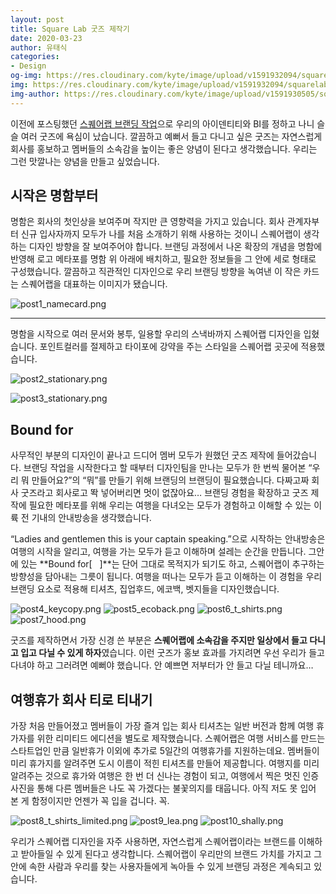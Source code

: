 ```yaml
---
layout: post
title: Square Lab 굿즈 제작기
date: 2020-03-23
author: 유태식
categories: 
- Design
og-img: https://res.cloudinary.com/kyte/image/upload/v1591932094/squarelab/website/post/squarelab-goods/og_cover.jpg
img: https://res.cloudinary.com/kyte/image/upload/v1591932094/squarelab/website/post/squarelab-goods/cover.jpg
img-author: https://res.cloudinary.com/kyte/image/upload/v1591930505/squarelab/website/post/author/taesik.jpg
---
```


이전에 포스팅했던 [스퀘어랩 브랜딩 작업](https://squarelab.co/blog/square-lab-branding/)으로 우리의 아이덴티티와 BI를 정하고 나니 슬슬 여러 굿즈에 욕심이 났습니다. 깔끔하고 예뻐서 들고 다니고 싶은 굿즈는 자연스럽게 회사를 홍보하고 멤버들의 소속감을 높이는 좋은 양념이 된다고 생각했습니다. 우리는 그런 맛깔나는 양념을 만들고 싶었습니다.

## 시작은 명함부터

명함은 회사의 첫인상을 보여주며 작지만 큰 영향력을 가지고 있습니다. 회사 관계자부터 신규 입사자까지 모두가 나를 처음 소개하기 위해 사용하는 것이니 스퀘어랩이 생각하는 디자인 방향을 잘 보여주어야 합니다. 브랜딩 과정에서 나온 확장의 개념을 명함에 반영해 로고 메타포를 명함 위 아래에 배치하고, 필요한 정보들을 그 안에 세로 형태로 구성했습니다. 깔끔하고 직관적인 디자인으로 우리 브랜딩 방향을 녹여낸 이 작은 카드는 스퀘어랩을 대표하는 이미지가 됐습니다.

![post1_namecard.png]({{site.cloudinary}}/v1591932094/squarelab/website/post/squarelab-goods/post1_namecard.png)

---

명함을 시작으로 여러 문서와 봉투, 일용할 우리의 스낵바까지 스퀘어랩 디자인을 입혔습니다. 포인트컬러를 절제하고 타이포에 강약을 주는 스타일을 스퀘어랩 곳곳에 적용했습니다.

![post2_stationary.png]({{site.cloudinary}}/v1591932094/squarelab/website/post/squarelab-goods/post2_stationary.png)

![post3_stationary.png]({{site.cloudinary}}/v1591932094/squarelab/website/post/squarelab-goods/post3_snackbar.png)

## Bound for

사무적인 부분의 디자인이 끝나고 드디어 멤버 모두가 원했던 굿즈 제작에 들어갔습니다. 브랜딩 작업을 시작한다고 할 때부터 디자인팀을 만나는 모두가 한 번씩 물어본 “우리 뭐 만들어요?”의 “뭐”를 만들기 위해 브랜딩의 브랜딩이 필요했습니다. 다짜고짜 회사 굿즈라고 회사로고 똭 넣어버리면 멋이 없잖아요… 브랜딩 경험을 확장하고 굿즈 제작에 필요한 메타포를 위해 우리는 여행을 다녀오는 모두가 경험하고 이해할 수 있는 이륙 전 기내의 안내방송을 생각했습니다.

“Ladies and gentlemen this is your captain speaking.”으로 시작하는 안내방송은 여행의 시작을 알리고, 여행을 가는 모두가 듣고 이해하며 설레는 순간을 만듭니다. 그안에 있는 **Bound for[ &nbsp; ]**는 단어 그대로 목적지가 되기도 하고, 스퀘어랩이 추구하는 방향성을 담아내는 그릇이 됩니다. 여행을 떠나는 모두가 듣고 이해하는 이 경험을 우리 브랜딩 요소로 적용해 티셔츠, 집업후드, 에코백, 벳지들을 디자인했습니다.
   
![post4_keycopy.png]({{site.cloudinary}}/v1591932094/squarelab/website/post/squarelab-goods/post4_keycopy.png)
![post5_ecoback.png]({{site.cloudinary}}/v1591932094/squarelab/website/post/squarelab-goods/post5_ecoback.png)
![post6_t_shirts.png]({{site.cloudinary}}/v1591932095/squarelab/website/post/squarelab-goods/post6_t_shirts.png)
![post7_hood.png]({{site.cloudinary}}/v1591932095/squarelab/website/post/squarelab-goods/post7_hood.png)

굿즈를 제작하면서 가장 신경 쓴 부분은 **스퀘어랩에 소속감을 주지만 일상에서 들고 다니고 입고 다닐 수 있게 하자**였습니다. 이런 굿즈가 홍보 효과를 가지려면 우선 우리가 들고 다녀야 하고 그러려면 예뻐야 했습니다. 안 예쁘면 저부터가 안 들고 다닐 테니까요…


## 여행휴가 회사 티로 티내기

가장 처음 만들어졌고 멤버들이 가장 즐겨 입는 회사 티셔츠는 일반 버전과 함께 여행 휴가자를 위한 리미티드 에디션을 별도로 제작했습니다. 스퀘어랩은 여행 서비스를 만드는 스타트업인 만큼 일반휴가 이외에 추가로 5일간의 여행휴가를 지원하는데요. 멤버들이 미리 휴가지를 알려주면 도시 이름이 적힌 티셔츠를 만들어 제공합니다. 여행지를 미리 알려주는 것으로 휴가와 여행은 한 번 더 신나는 경험이 되고, 여행에서 찍은 멋진 인증사진을 통해 다른 멤버들은 나도 꼭 가겠다는 불꽃의지를 태웁니다. 아직 저도 못 입어 본 게 함정이지만 언젠가 꼭 입을 겁니다. 꼭.

![post8_t_shirts_limited.png]({{site.cloudinary}}/v1591932095/squarelab/website/post/squarelab-goods/post8_t_shirts_limited.png)
![post9_lea.png]({{site.cloudinary}}/v1591932095/squarelab/website/post/squarelab-goods/post9_lea.png)
![post10_shally.png]({{site.cloudinary}}/v1591932095/squarelab/website/post/squarelab-goods/post10_shally.png)

우리가 스퀘어랩 디자인을 자주 사용하면, 자연스럽게 스퀘어랩이라는 브랜드를 이해하고 받아들일 수 있게 된다고 생각합니다. 스퀘어랩이 우리만의 브랜드 가치를 가지고 그 안에 속한 사람과 우리를 찾는 사용자들에게 녹아들 수 있게 브랜딩 과정은 계속되고 있습니다.